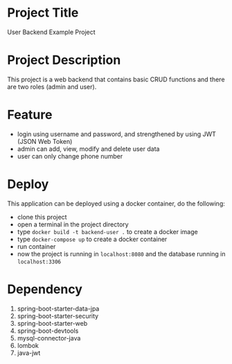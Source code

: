# Project Title
User Backend Example Project
# Project Description
This project is a web backend that contains basic CRUD functions and there are two roles (admin and user).
# Feature
- login using username and password, and strengthened by using JWT (JSON Web Token)
- admin can add, view, modify and delete user data
- user can only change phone number
# Deploy
This application can be deployed using a docker container, do the following:
- clone this project
- open a terminal in the project directory
- type `docker build -t backend-user .` to create a docker image
- type `docker-compose up` to create a docker container
- run container
- now the project is running in `localhost:8080` and the database running in `localhost:3306`
# Dependency
1. spring-boot-starter-data-jpa
2. spring-boot-starter-security
3. spring-boot-starter-web
4. spring-boot-devtools
5. mysql-connector-java
6. lombok
7. java-jwt
